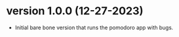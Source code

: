 version 1.0.0 (12-27-2023)
==========================
* Initial bare bone version that runs the pomodoro app with bugs.
